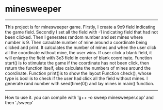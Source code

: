 # minesweeper 
-----------------------------------------------------------------------------------------------
This project is for minesweeper game. 
Firstly, I create a 9x9 field indicating the game field. 
Secondly I set all the field with -1 indicating field that had not been clicked.
Then I generates random number and set mines where number is 9. 
Then calaulate number of mine around a coordinate being clicked and print.
It calculates the number of mines and when the user click all the coordinate without mine, the user wins.
If user click a blank field, it will enlarge the field with 3x3 field in center of blank coordinate.
Function start() is to stimulate the game if the coordinate has not been click, then return the function itself,
else calculate the numbers of mines around the coordinate.
Function print()is to show the layout 
Function check(), whose type is bool is to check if the user had click all the field without mines.
I generate rand number with seed(time(0)) and lay mines in main() function.

------------------------------------------------------------------------------------------------
How to use it.
you can compile with 'g++ -o sweep minesweeper.cpp' and then './sweep'
